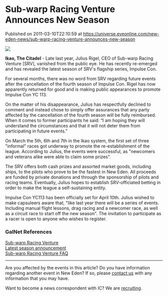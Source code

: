 # Sub-warp Racing Venture Announces New Season
Published on 2011-03-10T22:10:59 at https://universe.eveonline.com/new-eden-news/sub-warp-racing-venture-announces-new-season

![](http://www.eve-ic.net/media/assets/icarticlebanner.png)  
  
 **Ikao, The Citadel** \- Late last year, Julius Rigel, CEO of Sub-warp Racing Venture [SRV], vanished from the public eye. He has recently re-emerged and has revealed the latest season of SRV's flagship series, Impulse Con.  
  
For several months, there was no word from SRV regarding future events after the cancellation of the fourth season of Impulse Con. Rigel has now apparently returned for good and is making public appearances to promote Impulse Con YC 113.  
  
On the matter of his disappearance, Julius has respectfully declined to comment and instead chose to simply offer assurances that any party affected by the cancellation of the fourth season will be fully reimbursed. When it comes to former participants he said: “I am hoping they will understand the circumstances and that it will not deter them from participating in future events.”  
  
On March the 5th, 6th and 7th in the Ikao system, the first set of three "informal" races got underway to promote the re-establishment of the league. According to Julius, the events were successful, as "newcomers and veterans alike were able to claim some prizes".  
  
The SRV offers both cash prizes and assorted market goods, including ships, to the pilots who prove to be the fastest in New Eden. All proceeds are funded by private donations and through the sponsorship of pilots and racing teams. Eventually, Julius hopes to establish SRV-officiated betting in order to make the league a self-sustaining entity.  
  
Impulse Con YC113 has been officially set for April 10th. Julius wished to make capsuleers aware that, "like last year there will be a series of events. Including manual flight lessons, drag racing and a newcomer race, as well as a circuit race to start off the new season". The invitation to participate as a racer is open to anyone who wishes to register.

### GalNet References

[Sub-warp Racing Venture](http://wiki.eveonline.com/en/wiki/Sub-warp_Racing_Venture)  
[Latest season announcement](http://www.eveonline.com/ingameboard.asp?a=topic&threadID=1478318)  
[Sub-warp Racing Venture FAQ](http://www.eviloatmeal.com/race/about.php)

* * *

Are you affected by the events in this article? Do you have information regarding another event in New Eden? If so, please [contact us](http://www.eveonline.com/news.asp?a=submitrp) with any information that you may have.  
  
Want to become a news correspondent with IC? We are [recruiting](http://www.eveonline.com/isd.asp).
